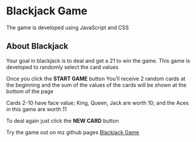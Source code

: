# Blackjack Game

The game is developed using JavaScript and CSS

## About Blackjack

Your goal in blackjack is to deal and get a 21 to win the game. This game is developed to randomly select the card values

Once you click the **START GAME** button You’ll receive 2 random cards at the beginning and the sum of the values of the cards will be shown at the bottom of the page

Cards 2-10 have face value; King, Queen, Jack are worth 10; and the Aces in this game are worth 11

To deal again just click the **NEW CARD** button

Try the game out on mz github pages [Blackjack Game](https://nsm722.github.io/Blackjack/ "Blackjack Game")

